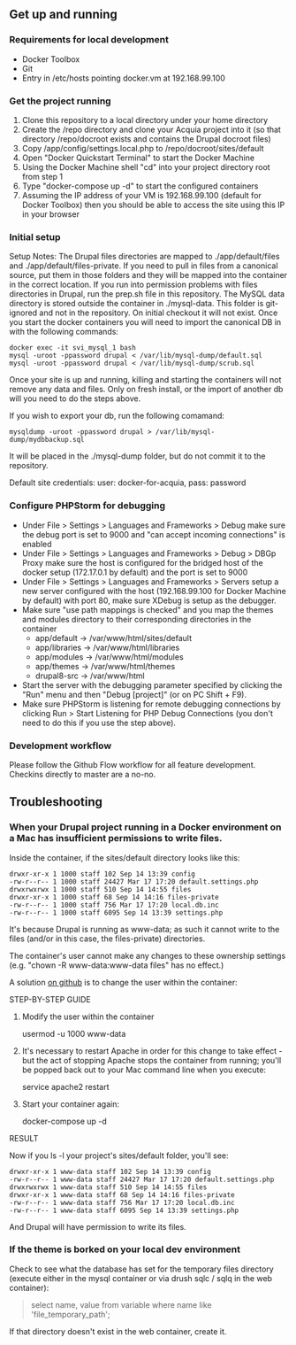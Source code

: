 ## Get up and running

### Requirements for local development

- Docker Toolbox
- Git
- Entry in /etc/hosts pointing docker.vm at 192.168.99.100

### Get the project running

1. Clone this repository to a local directory under your home directory
2. Create the /repo directory and clone your Acquia project into it (so that directory /repo/docroot exists and contains the Drupal docroot files)
3. Copy /app/config/settings.local.php to /repo/docroot/sites/default
4. Open "Docker Quickstart Terminal" to start the Docker Machine
5. Using the Docker Machine shell "cd" into your project directory root from step 1
6. Type "docker-compose up -d" to start the configured containers
7. Assuming the IP address of your VM is 192.168.99.100 (default for Docker Toolbox) then you should be able to access
the site using this IP in your browser

### Initial setup

Setup Notes:
The Drupal files directories are mapped to ./app/default/files and ./app/default/files-private. If you need to pull in
files from a canonical source, put them in those folders and they will be mapped into the container in the correct
location.
If you run into permission problems with files directories in Drupal, run the prep.sh file in this repository.
The MySQL data directory is stored outside the container in ./mysql-data. This folder is git-ignored and not in the
repository. On initial checkout it will not exist. Once you start the docker containers you will need to import the
canonical DB in with the following commands:

    docker exec -it svi_mysql_1 bash
    mysql -uroot -ppassword drupal < /var/lib/mysql-dump/default.sql
    mysql -uroot -ppassword drupal < /var/lib/mysql-dump/scrub.sql

Once your site is up and running, killing and starting the containers will not remove any data and files. Only on fresh
install, or the import of another db will you need to do the steps above.

If you wish to export your db, run the following comamand:

    mysqldump -uroot -ppassword drupal > /var/lib/mysql-dump/mydbbackup.sql

It will be placed in the ./mysql-dump folder, but do not commit it to the repository.

Default site credentials: user: docker-for-acquia, pass: password

### Configure PHPStorm for debugging

- Under File > Settings > Languages and Frameworks > Debug make sure the debug port is set to 9000 and "can accept
incoming connections" is enabled
- Under File > Settings > Languages and Frameworks > Debug > DBGp Proxy make sure the host is configured for the bridged
host of the docker setup (172.17.0.1 by default) and the port is set to 9000
- Under File > Settings > Languages and Frameworks > Servers setup a new server configured with the host (192.168.99.100
for Docker Machine by default) with port 80, make sure XDebug is setup as the debugger.
- Make sure "use path mappings is checked" and you map the themes and modules directory to their corresponding
directories in the container
    - app/default -> /var/www/html/sites/default
    - app/libraries -> /var/www/html/libraries
    - app/modules -> /var/www/html/modules
    - app/themes -> /var/www/html/themes
    - drupal8-src -> /var/www/html
- Start the server with the debugging parameter specified by clicking the "Run" menu and then "Debug [project]" (or on
PC Shift + F9).
- Make sure PHPStorm is listening for remote debugging connections by clicking Run > Start Listening for PHP Debug
Connections (you don't need to do this if you use the step above).

### Development workflow

Please follow the Github Flow workflow for all feature development. Checkins directly to master are a no-no.

## Troubleshooting

### When your Drupal project running in a Docker environment on a Mac has insufficient permissions to write files.

Inside the container, if the sites/default directory looks like this:

    drwxr-xr-x 1 1000 staff 102 Sep 14 13:39 config
    -rw-r--r-- 1 1000 staff 24427 Mar 17 17:20 default.settings.php
    drwxrwxrwx 1 1000 staff 510 Sep 14 14:55 files
    drwxr-xr-x 1 1000 staff 68 Sep 14 14:16 files-private
    -rw-r--r-- 1 1000 staff 756 Mar 17 17:20 local.db.inc
    -rw-r--r-- 1 1000 staff 6095 Sep 14 13:39 settings.php

It's because Drupal is running as www-data; as such it cannot write to the files (and/or in this case, the files-private) directories.

The container's user cannot make any changes to these ownership settings (e.g. "chown -R www-data:www-data files" has no effect.)

A solution [on github](https://github.com/boot2docker/boot2docker/issues/587#issuecomment-114868208 "boot2docker on github") is to change the user within the container:

STEP-BY-STEP GUIDE

1. Modify the user within the container

     usermod -u 1000 www-data

2. It's necessary to restart Apache in order for this change to take effect - but the act of stopping Apache stops the container from running; you'll be popped back out to your Mac command line when you execute:

     service apache2 restart

3. Start your container again:

     docker-compose up -d

RESULT

Now if you ls -l your project's sites/default folder, you'll see:

    drwxr-xr-x 1 www-data staff 102 Sep 14 13:39 config
    -rw-r--r-- 1 www-data staff 24427 Mar 17 17:20 default.settings.php
    drwxrwxrwx 1 www-data staff 510 Sep 14 14:55 files
    drwxr-xr-x 1 www-data staff 68 Sep 14 14:16 files-private
    -rw-r--r-- 1 www-data staff 756 Mar 17 17:20 local.db.inc
    -rw-r--r-- 1 www-data staff 6095 Sep 14 13:39 settings.php

And Drupal will have permission to write its files.
### If the theme is borked on your local dev environment

Check to see what the database has set for the temporary files directory (execute either in the mysql container or via drush sqlc / sqlq in the web container):

>select name, value from variable where name like 'file_temporary_path';

If that directory doesn't exist in the web container, create it.

